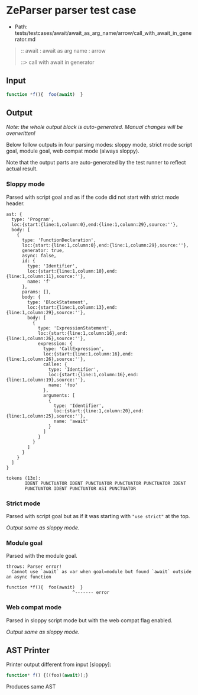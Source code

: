 # ZeParser parser test case

- Path: tests/testcases/await/await_as_arg_name/arrow/call_with_await_in_generator.md

> :: await : await as arg name : arrow
>
> ::> call with await in generator

## Input

`````js
function *f(){  foo(await)  }
`````

## Output

_Note: the whole output block is auto-generated. Manual changes will be overwritten!_

Below follow outputs in four parsing modes: sloppy mode, strict mode script goal, module goal, web compat mode (always sloppy).

Note that the output parts are auto-generated by the test runner to reflect actual result.

### Sloppy mode

Parsed with script goal and as if the code did not start with strict mode header.

`````
ast: {
  type: 'Program',
  loc:{start:{line:1,column:0},end:{line:1,column:29},source:''},
  body: [
    {
      type: 'FunctionDeclaration',
      loc:{start:{line:1,column:0},end:{line:1,column:29},source:''},
      generator: true,
      async: false,
      id: {
        type: 'Identifier',
        loc:{start:{line:1,column:10},end:{line:1,column:11},source:''},
        name: 'f'
      },
      params: [],
      body: {
        type: 'BlockStatement',
        loc:{start:{line:1,column:13},end:{line:1,column:29},source:''},
        body: [
          {
            type: 'ExpressionStatement',
            loc:{start:{line:1,column:16},end:{line:1,column:26},source:''},
            expression: {
              type: 'CallExpression',
              loc:{start:{line:1,column:16},end:{line:1,column:26},source:''},
              callee: {
                type: 'Identifier',
                loc:{start:{line:1,column:16},end:{line:1,column:19},source:''},
                name: 'foo'
              },
              arguments: [
                {
                  type: 'Identifier',
                  loc:{start:{line:1,column:20},end:{line:1,column:25},source:''},
                  name: 'await'
                }
              ]
            }
          }
        ]
      }
    }
  ]
}

tokens (13x):
       IDENT PUNCTUATOR IDENT PUNCTUATOR PUNCTUATOR PUNCTUATOR IDENT
       PUNCTUATOR IDENT PUNCTUATOR ASI PUNCTUATOR
`````

### Strict mode

Parsed with script goal but as if it was starting with `"use strict"` at the top.

_Output same as sloppy mode._

### Module goal

Parsed with the module goal.

`````
throws: Parser error!
  Cannot use `await` as var when goal=module but found `await` outside an async function

function *f(){  foo(await)  }
                         ^------- error
`````


### Web compat mode

Parsed in sloppy script mode but with the web compat flag enabled.

_Output same as sloppy mode._

## AST Printer

Printer output different from input [sloppy]:

````js
function* f() {((foo)(await));}
````

Produces same AST

